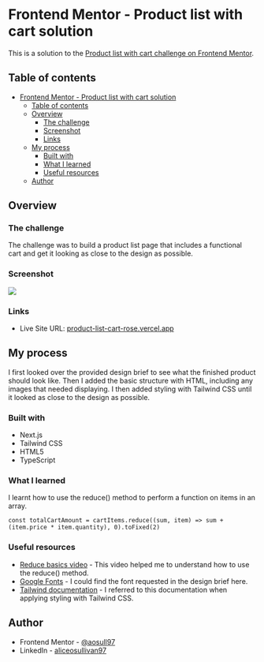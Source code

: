 # Frontend Mentor - Product list with cart solution

This is a solution to the [Product list with cart challenge on Frontend Mentor](https://www.frontendmentor.io/challenges/product-list-with-cart-5MmqLVAp_d).

## Table of contents

- [Frontend Mentor - Product list with cart solution](#frontend-mentor---product-list-with-cart-solution)
  - [Table of contents](#table-of-contents)
  - [Overview](#overview)
    - [The challenge](#the-challenge)
    - [Screenshot](#screenshot)
    - [Links](#links)
  - [My process](#my-process)
    - [Built with](#built-with)
    - [What I learned](#what-i-learned)
    - [Useful resources](#useful-resources)
  - [Author](#author)

## Overview

### The challenge
The challenge was to build a product list page that includes a functional cart and get it looking as close to the design as possible. 

### Screenshot

![](/images/page-screenshot.png)

### Links

- Live Site URL: [product-list-cart-rose.vercel.app](https://product-list-cart-rose.vercel.app/)

## My process
I first looked over the provided design brief to see what the finished product should look like. Then I added the basic structure with HTML, including any images that needed displaying. I then added styling with Tailwind CSS until it looked as close to the design as possible.

### Built with

- Next.js
- Tailwind CSS
- HTML5
- TypeScript

### What I learned

I learnt how to use the reduce() method to perform a function on items in an array.  

```tsx
const totalCartAmount = cartItems.reduce((sum, item) => sum + (item.price * item.quantity), 0).toFixed(2)
```

### Useful resources

- [Reduce basics video](https://www.youtube.com/watch?reload=9&app=desktop&v=Wl98eZpkp-c) - This video helped me to understand how to use the reduce() method.
- [Google Fonts](https://fonts.google.com/) - I could find the font requested in the design brief here.
- [Tailwind documentation](https://tailwindcss.com/docs/installation/using-vite) - I referred to this documentation when applying styling with Tailwind CSS. 

## Author

- Frontend Mentor - [@aosull97](https://www.frontendmentor.io/profile/aosull97)
- LinkedIn - [aliceosullivan97](www.linkedin.com/in/aliceosullivan97)